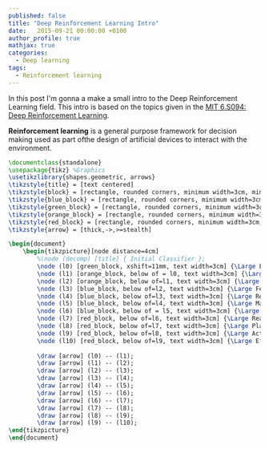 ```yaml
---
published: false
title: "Deep Reinforcement Learning Intro"
date:   2015-09-21 00:00:00 +0100
author_profile: true
mathjax: true
categories:
  - Deep learning
tags:
  - Reinforcement learning
---
```


In this post I'm gonna a make a small intro to the Deep Reinforcement Learning field. This intro is based on the topics given in the [MIT 6.S094: Deep Reinforcement Learning](https://www.youtube.com/watch?v=MQ6pP65o7OM).

**Reinforcement learning** is a general purpose framework for decision making used as part ofthe design of artificial devices to interact with the environment.

```latex {cmd=true, hide=true}
\documentclass{standalone}
\usepackage{tikz} %Graphics
\usetikzlibrary{shapes.geometric, arrows}
\tikzstyle{title} = [text centered]
\tikzstyle{block} = [rectangle, rounded corners, minimum width=3cm, minimum height=1.5cm,text centered, draw=black, fill=blue!30]
\tikzstyle{blue_block} = [rectangle, rounded corners, minimum width=3cm, minimum height=1.5cm,text centered, draw=black, fill=blue!30]
\tikzstyle{green_block} = [rectangle, rounded corners, minimum width=3cm, minimum height=1cm,text centered, draw=black, fill=green!30]
\tikzstyle{orange_block} = [rectangle, rounded corners, minimum width=3cm, minimum height=1.5cm,text centered, draw=black, fill=orange!30]
\tikzstyle{red_block} = [rectangle, rounded corners, minimum width=3cm, minimum height=1.5cm,text centered, draw=black, fill=red!30]
\tikzstyle{arrow} = [thick,->,>=stealth]

\begin{document}
	\begin{tikzpicture}[node distance=4cm]
		%\node (decomp) [title] { Initial Classifier };
		\node (l0) [green_block, xshift=11mm, text width=3cm] {\Large Environment};			
		\node (l1) [orange_block, below of = l0, text width=3cm] {\Large Sensors};
		\node (l2) [orange_block, below of=l1, text width=3cm] {\Large Sensor Data};
		\node (l3) [blue_block, below of=l2, text width=3cm] {\Large Feature Extraction};
		\node (l4) [blue_block, below of=l3, text width=3cm] {\Large Representation Learning};
		\node (l5) [blue_block, below of=l4, text width=3cm] {\Large Machine Learning};			
		\node (l6) [blue_block, below of = l5, text width=3cm] {\Large Knowledge};
		\node (l7) [red_block, below of=l6, text width=3cm] {\Large Reasoning};
		\node (l8) [red_block, below of=l7, text width=3cm] {\Large Planning};
		\node (l9) [red_block, below of=l8, text width=3cm] {\Large Action};
		\node (l10) [red_block, below of=l9, text width=3cm] {\Large Effector};
				
		\draw [arrow] (l0) -- (l1);		
		\draw [arrow] (l1) -- (l2);
		\draw [arrow] (l2) -- (l3);
		\draw [arrow] (l3) -- (l4);		
		\draw [arrow] (l4) -- (l5);		
		\draw [arrow] (l5) -- (l6);
		\draw [arrow] (l6) -- (l7);
		\draw [arrow] (l7) -- (l8);		
		\draw [arrow] (l8) -- (l9);		
		\draw [arrow] (l9) -- (l10);
\end{tikzpicture}
\end{document}
```
